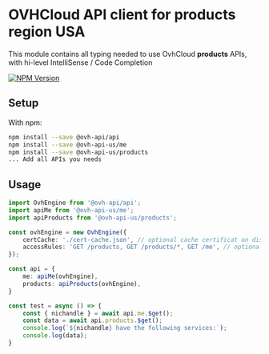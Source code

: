 # OVHCloud API client for **products** region USA

This module contains all typing needed to use OvhCloud **products** APIs, with hi-level IntelliSense / Code Completion

[![NPM Version](https://img.shields.io/npm/v/@ovh-api-us/products.svg?style=flat)](https://www.npmjs.org/package/@ovh-api-us/products)

## Setup

With npm:

```bash
npm install --save @ovh-api/api
npm install --save @ovh-api-us/me
npm install --save @ovh-api-us/products
... Add all APIs you needs
```

## Usage

```typescript
import OvhEngine from '@ovh-api/api';
import apiMe from '@ovh-api-us/me';
import apiProducts from '@ovh-api-us/products';

const ovhEngine = new OvhEngine({ 
    certCache: './cert-cache.json', // optional cache certificat on disk.
    accessRules: 'GET /products, GET /products/*, GET /me', // optional limit the requested privileges.
});

const api = {
    me: apiMe(ovhEngine),
    products: apiProducts(ovhEngine),
}

const test = async () => {
    const { nichandle } = await api.me.$get();
    const data = await api.products.$get();
    console.log(`${nichandle} have the following services:`);
    console.log(data);
}
```
